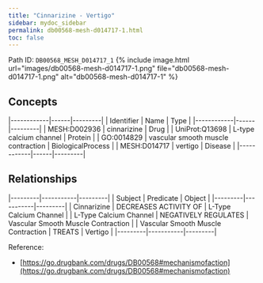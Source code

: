 ```yaml
---
title: "Cinnarizine - Vertigo"
sidebar: mydoc_sidebar
permalink: db00568-mesh-d014717-1.html
toc: false 
---
```



Path ID: `DB00568_MESH_D014717_1`
{% include image.html url="images/db00568-mesh-d014717-1.png" file="db00568-mesh-d014717-1.png" alt="db00568-mesh-d014717-1" %}

## Concepts

|------------|------|---------|
| Identifier | Name | Type    |
|------------|------|---------|
| MESH:D002936 | cinnarizine | Drug |
| UniProt:Q13698 | L-type calcium channel | Protein |
| GO:0014829 | vascular smooth muscle contraction | BiologicalProcess |
| MESH:D014717 | vertigo | Disease |
|------------|------|---------|

## Relationships

|---------|-----------|---------|
| Subject | Predicate | Object  |
|---------|-----------|---------|
| Cinnarizine | DECREASES ACTIVITY OF | L-Type Calcium Channel |
| L-Type Calcium Channel | NEGATIVELY REGULATES | Vascular Smooth Muscle Contraction |
| Vascular Smooth Muscle Contraction | TREATS | Vertigo |
|---------|-----------|---------|

Reference: 
  - [https://go.drugbank.com/drugs/DB00568#mechanismofaction](https://go.drugbank.com/drugs/DB00568#mechanismofaction)
